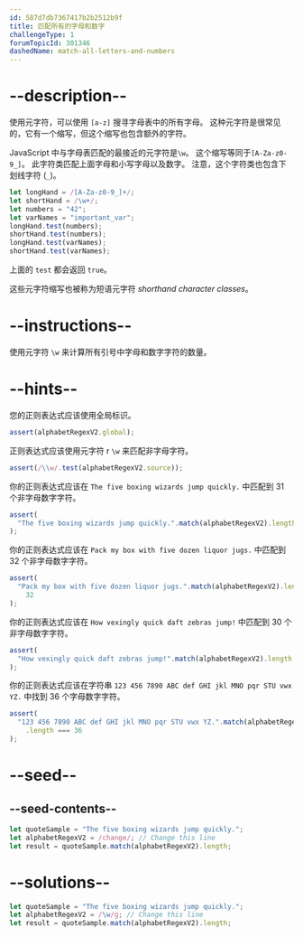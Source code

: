 ```yaml
---
id: 587d7db7367417b2b2512b9f
title: 匹配所有的字母和数字
challengeType: 1
forumTopicId: 301346
dashedName: match-all-letters-and-numbers
---
```


# --description--

使用元字符，可以使用 `[a-z]` 搜寻字母表中的所有字母。 这种元字符是很常见的，它有一个缩写，但这个缩写也包含额外的字符。

JavaScript 中与字母表匹配的最接近的元字符是`\w`。 这个缩写等同于`[A-Za-z0-9_]`。 此字符类匹配上面字母和小写字母以及数字。 注意，这个字符类也包含下划线字符 (`_`)。

```js
let longHand = /[A-Za-z0-9_]+/;
let shortHand = /\w+/;
let numbers = "42";
let varNames = "important_var";
longHand.test(numbers);
shortHand.test(numbers);
longHand.test(varNames);
shortHand.test(varNames);
```

上面的 `test` 都会返回 `true`。

这些元字符缩写也被称为短语元字符 <dfn>shorthand character classes</dfn>。

# --instructions--

使用元字符 `\w` 来计算所有引号中字母和数字字符的数量。

# --hints--

您的正则表达式应该使用全局标识。

```js
assert(alphabetRegexV2.global);
```

正则表达式应该使用元字符 r `\w` 来匹配非字母字符。

```js
assert(/\\w/.test(alphabetRegexV2.source));
```

你的正则表达式应该在 `The five boxing wizards jump quickly.` 中匹配到 31 个非字母数字字符。

```js
assert(
  "The five boxing wizards jump quickly.".match(alphabetRegexV2).length === 31
);
```

你的正则表达式应该在 `Pack my box with five dozen liquor jugs.` 中匹配到 32 个非字母数字字符。

```js
assert(
  "Pack my box with five dozen liquor jugs.".match(alphabetRegexV2).length ===
    32
);
```

你的正则表达式应该在 `How vexingly quick daft zebras jump!` 中匹配到 30 个非字母数字字符。

```js
assert(
  "How vexingly quick daft zebras jump!".match(alphabetRegexV2).length === 30
);
```

你的正则表达式应该在字符串 `123 456 7890 ABC def GHI jkl MNO pqr STU vwx YZ.` 中找到 36 个字母数字字符。

```js
assert(
  "123 456 7890 ABC def GHI jkl MNO pqr STU vwx YZ.".match(alphabetRegexV2)
    .length === 36
);
```

# --seed--

## --seed-contents--

```js
let quoteSample = "The five boxing wizards jump quickly.";
let alphabetRegexV2 = /change/; // Change this line
let result = quoteSample.match(alphabetRegexV2).length;
```

# --solutions--

```js
let quoteSample = "The five boxing wizards jump quickly.";
let alphabetRegexV2 = /\w/g; // Change this line
let result = quoteSample.match(alphabetRegexV2).length;
```
